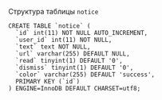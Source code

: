 Структура таблицы `notice`

    CREATE TABLE `notice` (
      `id` int(11) NOT NULL AUTO_INCREMENT,
      `user_id` int(11) NOT NULL,
      `text` text NOT NULL,
      `url` varchar(255) DEFAULT NULL,
      `read` tinyint(1) DEFAULT '0',
      `dismiss` tinyint(1) DEFAULT '0',
      `color` varchar(255) DEFAULT 'success',
      PRIMARY KEY (`id`)
    ) ENGINE=InnoDB DEFAULT CHARSET=utf8;
